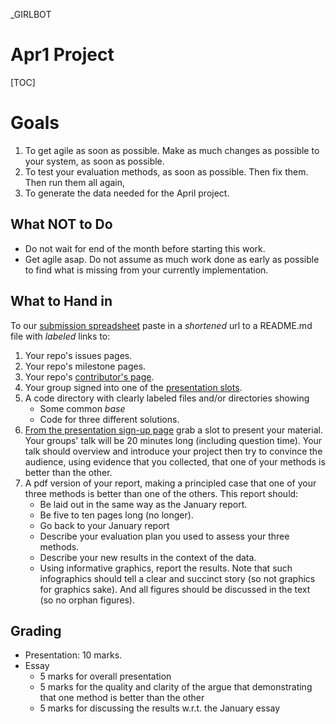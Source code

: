 
_GIRLBOT

# Apr1 Project 

[TOC]

# Goals

1. To get agile as soon as possible. Make as much changes as possible to your system, as soon as possible.
2. To test your evaluation methods, as soon as possible. Then fix them. Then run them all again,
3. To generate the data needed for the April project.


## What NOT to Do

+ Do not wait for end of the month before starting this work.
+ Get agile asap.
  Do not assume as much work done as early as possible to find what is missing from your currently
  implementation.


## What to Hand in

To our [submission spreadsheet](https://goo.gl/kOunui)
paste in a _shortened_  url to a README.md file with _labeled_ links to:

1. Your repo's issues pages.
2. Your repo's milestone pages.
3. Your repo's
[contributor's page](https://github.com/opensciences/opensciences.github.io/graphs/contributors).
4. Your group signed into one of the [presentation slots](https://goo.gl/qO2Jcp).
4. A code directory with clearly labeled files and/or
  directories showing
      + Some common _base_
      + Code for three different solutions.
5. [From the presentation sign-up page](https://goo.gl/m8j438)
  grab a slot to present your material. Your groups' talk will be 20 minutes long
  (including question time). Your talk should overview and introduce your project
  then try to convince the audience, using evidence that you collected, that
  one of your methods is better than the other. 
6. A pdf version of your report, making a principled case that one of
   your three methods is better than one of the others. This report should:
      + Be laid out in the same way as the January report.
      + Be five to ten pages long (no longer).
      + Go back to your January report
      + Describe your evaluation plan you used to  assess your three methods.
      + Describe your new results in the context of the data. 
      + Using informative graphics, report the results. Note that such infographics should tell
        a clear and succinct story (so not graphics for graphics sake). And all figures
        should be discussed in the text (so no orphan figures).
        
## Grading

+ Presentation: 10 marks.
+ Essay
    + 5 marks for overall presentation
    + 5 marks for the quality and clarity
      of the argue that demonstrating that
      one method is better than the other
    + 5 marks for discussing the results w.r.t.
      the January essay


